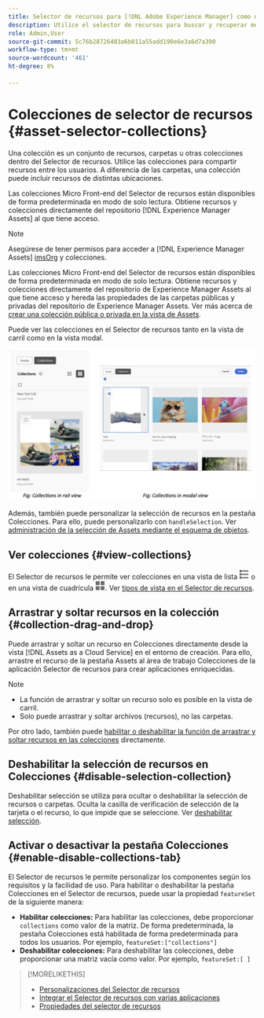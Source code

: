 ```yaml
---
title: Selector de recursos para [!DNL Adobe Experience Manager] como un [!DNL Cloud Service]
description: Utilice el selector de recursos para buscar y recuperar metadatos y representaciones de recursos dentro de la aplicación.
role: Admin,User
source-git-commit: 5c76b28726403a6b011a55add190e6e3a6d7a390
workflow-type: tm+mt
source-wordcount: '461'
ht-degree: 8%

---
```



# Colecciones de selector de recursos {#asset-selector-collections}

Una colección es un conjunto de recursos, carpetas u otras colecciones dentro del Selector de recursos. Utilice las colecciones para compartir recursos entre los usuarios. A diferencia de las carpetas, una colección puede incluir recursos de distintas ubicaciones.

Las colecciones Micro Front-end del Selector de recursos están disponibles de forma predeterminada en modo de solo lectura. Obtiene recursos y colecciones directamente del repositorio [!DNL Experience Manager Assets] al que tiene acceso.

>[!NOTE]
>
>Asegúrese de tener permisos para acceder a [!DNL Experience Manager Assets] [imsOrg](/help/assets/asset-selector-properties.md) y colecciones.

Las colecciones Micro Front-end del Selector de recursos están disponibles de forma predeterminada en modo de solo lectura. Obtiene recursos y colecciones directamente del repositorio de Experience Manager Assets al que tiene acceso y hereda las propiedades de las carpetas públicas y privadas del repositorio de Experience Manager Assets. Ver más acerca de [crear una colección pública o privada en la vista de Assets](/help/assets/manage-collections-assets-view.md#create-collection).

Puede ver las colecciones en el Selector de recursos tanto en la vista de carril como en la vista modal.

![Colecciones en la vista de carril](assets/collections-rail-modal-view.png)

<!--
Additionally, you can [customize](/help/assets/asset-selector-customization.md) the `featureSet` property to enable or disable collections in Asset Selector. See [enable or disable Collections tab](#enable-disable-collections-tab).-->

Además, también puede personalizar la selección de recursos en la pestaña Colecciones. Para ello, puede personalizarlo con `handleSelection`. Ver [administración de la selección de Assets mediante el esquema de objetos](/help/assets/asset-selector-customization.md#handling-selection).

## Ver colecciones {#view-collections}

El Selector de recursos le permite ver colecciones en una vista de lista ![vista de lista](assets/do-not-localize/list-view.png) o en una vista de cuadrícula ![vista de cuadrícula](assets/do-not-localize/grid-view.png). Ver [tipos de vista en el Selector de recursos](overview-asset-selector.md#types-of-view).

## Arrastrar y soltar recursos en la colección {#collection-drag-and-drop}

Puede arrastrar y soltar un recurso en Colecciones directamente desde la vista [!DNL Assets as a Cloud Service] en el entorno de creación. Para ello, arrastre el recurso de la pestaña Assets al área de trabajo Colecciones de la aplicación Selector de recursos para crear aplicaciones enriquecidas.

>[!NOTE]
>
>* La función de arrastrar y soltar un recurso solo es posible en la vista de carril.
>* Solo puede arrastrar y soltar archivos (recursos), no las carpetas.

Por otro lado, también puede [habilitar o deshabilitar la función de arrastrar y soltar recursos en las colecciones](asset-selector-customization.md#enable-disable-drag-and-drop) directamente.

## Deshabilitar la selección de recursos en Colecciones {#disable-selection-collection}

Deshabilitar selección se utiliza para ocultar o deshabilitar la selección de recursos o carpetas. Oculta la casilla de verificación de selección de la tarjeta o el recurso, lo que impide que se seleccione. Ver [deshabilitar selección](/help/assets/asset-selector-customization.md#disable-selection).

## Activar o desactivar la pestaña Colecciones {#enable-disable-collections-tab}

El Selector de recursos le permite personalizar los componentes según los requisitos y la facilidad de uso. Para habilitar o deshabilitar la pestaña Colecciones en el Selector de recursos, puede usar la propiedad `featureSet` de la siguiente manera:

* **Habilitar colecciones:** Para habilitar las colecciones, debe proporcionar `collections` como valor de la matriz. De forma predeterminada, la pestaña Colecciones está habilitada de forma predeterminada para todos los usuarios. Por ejemplo, `featureSet:["collections"]`
* **Deshabilitar colecciones:** Para deshabilitar las colecciones, debe proporcionar una matriz vacía como valor. Por ejemplo, `featureSet:[ ]`

>[!MORELIKETHIS]
>
>* [Personalizaciones del Selector de recursos](/help/assets/asset-selector-customization.md)
>* [Integrar el Selector de recursos con varias aplicaciones](/help/assets/integrate-asset-selector.md)
>* [Propiedades del selector de recursos](/help/assets/asset-selector-properties.md)

